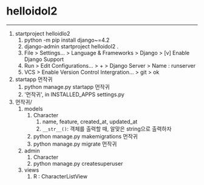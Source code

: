 # helloidol2

---

1. startproject helloidlo2
   1. python -m pip install django~=4.2
   2. django-admin startproject helloidol2 .
   3. File > Settings... > Language & Frameworks > Django > 
      [v] Enable Django Support
   4. Run > Edit Configurations... > + > Django Server > Name : runserver
   5. VCS > Enable Version Control Intergration... > git > ok
2. startapp 먼작귀
   1. python manage.py startapp 먼작귀
   2. '먼작귀', in INSTALLED_APPS settings.py
3. 먼작귀/
   1. models
      1. Character
         1. name, feature, created_at, updated_at
         2. `__str__()`: 객체를 출력할 때, 알맞은 string으로 출력하자
      2. python manage.py makemigrations 먼작귀
      3. python manage.py migrate 먼작귀
   2. admin
      1. Character
      2. python manage.py createsuperuser
   3. views
      1. R : CharacterListView